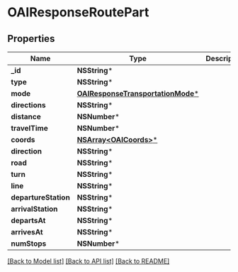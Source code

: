 # OAIResponseRoutePart

## Properties
Name | Type | Description | Notes
------------ | ------------- | ------------- | -------------
**_id** | **NSString*** |  | 
**type** | **NSString*** |  | 
**mode** | [**OAIResponseTransportationMode***](OAIResponseTransportationMode.md) |  | 
**directions** | **NSString*** |  | 
**distance** | **NSNumber*** |  | 
**travelTime** | **NSNumber*** |  | 
**coords** | [**NSArray&lt;OAICoords&gt;***](OAICoords.md) |  | 
**direction** | **NSString*** |  | [optional] 
**road** | **NSString*** |  | [optional] 
**turn** | **NSString*** |  | [optional] 
**line** | **NSString*** |  | [optional] 
**departureStation** | **NSString*** |  | [optional] 
**arrivalStation** | **NSString*** |  | [optional] 
**departsAt** | **NSString*** |  | [optional] 
**arrivesAt** | **NSString*** |  | [optional] 
**numStops** | **NSNumber*** |  | [optional] 

[[Back to Model list]](../README.md#documentation-for-models) [[Back to API list]](../README.md#documentation-for-api-endpoints) [[Back to README]](../README.md)


